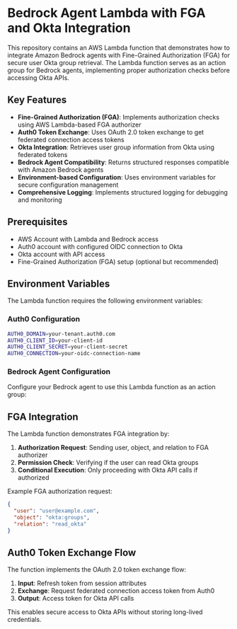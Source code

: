 # Bedrock Agent Lambda with FGA and Okta Integration

This repository contains an AWS Lambda function that demonstrates how to integrate Amazon Bedrock agents with Fine-Grained Authorization (FGA)  for secure user Okta group retrieval. The Lambda function serves as an action group for Bedrock agents, implementing proper authorization checks before accessing Okta APIs.

## Key Features

- **Fine-Grained Authorization (FGA)**: Implements authorization checks using AWS Lambda-based FGA authorizer
- **Auth0 Token Exchange**: Uses OAuth 2.0 token exchange to get federated connection access tokens
- **Okta Integration**: Retrieves user group information from Okta using federated tokens
- **Bedrock Agent Compatibility**: Returns structured responses compatible with Amazon Bedrock agents
- **Environment-based Configuration**: Uses environment variables for secure configuration management
- **Comprehensive Logging**: Implements structured logging for debugging and monitoring

## Prerequisites

- AWS Account with Lambda and Bedrock access
- Auth0 account with configured OIDC connection to Okta
- Okta account with API access
- Fine-Grained Authorization (FGA) setup (optional but recommended)

## Environment Variables

The Lambda function requires the following environment variables:

### Auth0 Configuration
```bash
AUTH0_DOMAIN=your-tenant.auth0.com
AUTH0_CLIENT_ID=your-client-id
AUTH0_CLIENT_SECRET=your-client-secret
AUTH0_CONNECTION=your-oidc-connection-name
```
  
### Bedrock Agent Configuration

Configure your Bedrock agent to use this Lambda function as an action group:
  
## FGA Integration

The Lambda function demonstrates FGA integration by:

1. **Authorization Request**: Sending user, object, and relation to FGA authorizer
2. **Permission Check**: Verifying if the user can read Okta groups
3. **Conditional Execution**: Only proceeding with Okta API calls if authorized

Example FGA authorization request:
```json
{
  "user": "user@example.com",
  "object": "okta:groups",
  "relation": "read_okta"
}
```

## Auth0 Token Exchange Flow

The function implements the OAuth 2.0 token exchange flow:

1. **Input**: Refresh token from session attributes
2. **Exchange**: Request federated connection access token from Auth0
3. **Output**: Access token for Okta API calls

This enables secure access to Okta APIs without storing long-lived credentials.
 